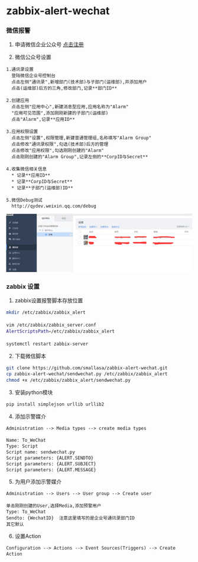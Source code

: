 # zabbix-alert-wechat

### 微信报警
1. 申请微信企业公众号 [点击注册](https://qy.weixin.qq.com/)

2. 微信公众号设置
```text
1.通讯录设置
  登陆微信企业号控制台  
  点击左侧"通讯录",新增部门(技术部)与子部门(运维部),并添加用户
  点击(运维部)后方的三角,修改部门,记录**部门ID**  

2.创建应用
  点击左侧"应用中心",新建消息型应用,应用名称为"Alarm"
  "应用可见范围",添加刚刚新建的子部门(运维部)  
  点击"Alarm",记录**应用ID**

3.应用权限设置
  点击左侧"设置",权限管理,新建普通管理组,名称填写"Alarm Group"
  点击修改"通讯录权限",勾选(技术部)后方的管理
  点击修改"应用权限",勾选刚刚创建的"Alarm"
  点击刚刚创建的"Alarm Group",记录左侧的**CorpID与Secret**

4.收集微信相关信息
  * 记录**应用ID**
  * 记录**CorpID与Secret**
  * 记录**子部门(运维部)ID**

5.微信Debug测试
  http://qydev.weixin.qq.com/debug
```
![dddd](img/通讯录.png)


### zabbix 设置
1. zabbix设置报警脚本存放位置
```bash
mkdir /etc/zabbix/zabbix_alert

vim /etc/zabbix/zabbix_server.conf
AlertScriptsPath=/etc/zabbix/zabbix_alert

systemctl restart zabbix-server
```

2. 下载微信脚本
```bash
git clone https://github.com/smallasa/zabbix-alert-wechat.git
cp zabbix-alert-wechat/sendwechat.py /etc/zabbix/zabbix_alert
chmod +x /etc/zabbix/zabbix_alert/sendwechat.py
```

3. 安装python模块
```bash
pip install simplejson urllib urllib2
```

4. 添加示警媒介
```text
Administration --> Media types --> create media types

Name: To_WeChat
Type: Script
Script name: sendwechat.py
Script parameters: {ALERT.SENDTO}
Script parameters: {ALERT.SUBJECT}
Script parameters: {ALERT.MESSAGE}
```

5. 为用户添加示警媒介
```text
Administration --> Users --> User group --> Create user

单击刚刚创建的User,选择Media,添加预警用户
Type: To_WeChat
Sendto: {WechatID}  注意这里填写的是企业号通讯录部门ID
其它默认
```

6. 设置Action
```text
Configuration --> Actions --> Event Sources(Triggers) --> Create Action
```
